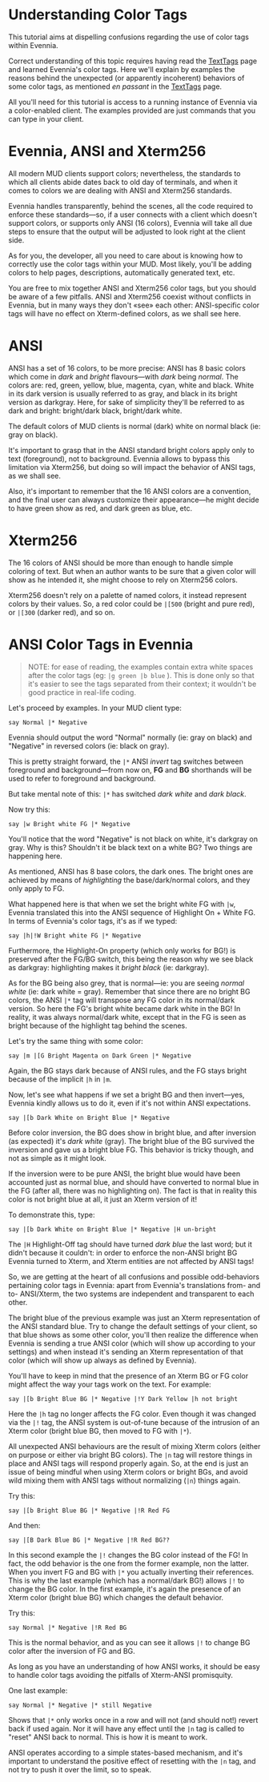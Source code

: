 # Understanding Color Tags

This tutorial aims at dispelling confusions regarding the use of color tags within Evennia.

Correct understanding of this topic requires having read the [TextTags](./TextTags.md) page and learned
Evennia's color tags. Here we'll explain by examples the reasons behind the unexpected (or
apparently incoherent) behaviors of some color tags, as mentioned _en passant_ in the
[TextTags](./TextTags.md) page.


All you'll need for this tutorial is access to a running instance of Evennia via a color-enabled
client. The examples provided are just commands that you can type in your client.

Evennia, ANSI and Xterm256
==========================

All modern MUD clients support colors; nevertheless, the standards to which all clients abide dates
back to old day of terminals, and when it comes to colors we are dealing with ANSI and Xterm256
standards.

Evennia handles transparently, behind the scenes, all the code required to enforce these
standards—so, if a user connects with a client which doesn't support colors, or supports only ANSI
(16 colors), Evennia will take all due steps to ensure that the output will be adjusted to look
right at the client side.

As for you, the developer, all you need to care about is knowing how to correctly use the color tags
within your MUD. Most likely, you'll be adding colors to help pages, descriptions, automatically
generated text, etc.

You are free to mix together ANSI and Xterm256 color tags, but you should be aware of a few
pitfalls. ANSI and Xterm256 coexist without conflicts in Evennia, but in many ways they don't «see»
each other: ANSI-specific color tags will have no effect on Xterm-defined colors, as we shall see
here.

ANSI
====

ANSI has a set of 16 colors, to be more precise: ANSI has 8 basic colors which come in _dark_ and
_bright_ flavours—with _dark_ being _normal_. The colors are: red, green, yellow, blue, magenta,
cyan, white and black. White in its dark version is usually referred to as gray, and black in its
bright version as darkgray. Here, for sake of simplicity they'll be referred to as dark and bright:
bright/dark black, bright/dark white.

The default colors of MUD clients is normal (dark) white on normal black (ie: gray on black).

It's important to grasp that in the ANSI standard bright colors apply only to text (foreground), not
to background. Evennia allows to bypass this limitation via Xterm256, but doing so will impact the
behavior of ANSI tags, as we shall see.

Also, it's important to remember that the 16 ANSI colors are a convention, and the final user can
always customize their appearance—he might decide to have green show as red, and dark green as blue,
etc.

Xterm256
========

The 16 colors of ANSI should be more than enough to handle simple coloring of text. But when an
author wants to be sure that a given color will show as he intended it, she might choose to rely on
Xterm256 colors.

Xterm256 doesn't rely on a palette of named colors, it instead represent colors by their values. So,
a red color could be `|[500` (bright and pure red), or `|[300` (darker red), and so on.

ANSI Color Tags in Evennia
==========================

>   NOTE: for ease of reading, the examples contain extra white spaces after the
>   color tags (eg: `|g green |b blue` ). This is done only so that it's easier
>   to see the tags separated from their context; it wouldn't be good practice
>   in real-life coding.

Let's proceed by examples. In your MUD client type:


    say Normal |* Negative

Evennia should output the word "Normal" normally (ie: gray on black) and "Negative" in reversed
colors (ie: black on gray).

This is pretty straight forward, the `|*` ANSI *invert* tag switches between foreground and
background—from now on, **FG** and **BG** shorthands will be used to refer to foreground and
background.

But take mental note of this: `|*` has switched *dark white* and *dark black*.

Now try this:

    say |w Bright white FG |* Negative

You'll notice that the word "Negative" is not black on white, it's darkgray on gray. Why is this?
Shouldn't it be black text on a white BG? Two things are happening here.

As mentioned, ANSI has 8 base colors, the dark ones. The bright ones are achieved by means of
*highlighting* the base/dark/normal colors, and they only apply to FG.

What happened here is that when we set the bright white FG with `|w`, Evennia translated this into
the ANSI sequence of Highlight On + White FG. In terms of Evennia's color tags, it's as if we typed:


    say |h|!W Bright white FG |* Negative

Furthermore, the Highlight-On property (which only works for BG!) is preserved after the FG/BG
switch, this being the reason why we see black as darkgray: highlighting makes it *bright black*
(ie: darkgray).

As for the BG being also grey, that is normal—ie: you are seeing *normal white* (ie: dark white =
gray). Remember that since there are no bright BG colors, the ANSI `|*` tag will transpose any FG
color in its normal/dark version. So here the FG's bright white became dark white in the BG! In
reality, it was always normal/dark white, except that in the FG is seen as bright because of the
highlight tag behind the scenes.

Let's try the same thing with some color:

    say |m |[G Bright Magenta on Dark Green |* Negative

Again, the BG stays dark because of ANSI rules, and the FG stays bright because of the implicit `|h`
in `|m`.

Now, let's see what happens if we set a bright BG and then invert—yes, Evennia kindly allows us to
do it, even if it's not within ANSI expectations.

    say |[b Dark White on Bright Blue |* Negative

Before color inversion, the BG does show in bright blue, and after inversion (as expected) it's
*dark white* (gray). The bright blue of the BG survived the inversion and gave us a bright blue FG.
This behavior is tricky though, and not as simple as it might look.

If the inversion were to be pure ANSI, the bright blue would have been accounted just as normal
blue, and should have converted to normal blue in the FG (after all, there was no highlighting on).
The fact is that in reality this color is not bright blue at all, it just an Xterm version of it!

To demonstrate this, type:

    say |[b Dark White on Bright Blue |* Negative |H un-bright

The `|H` Highlight-Off tag should have turned *dark blue* the last word; but it didn't because it
couldn't: in order to enforce the non-ANSI bright BG Evennia turned to Xterm, and Xterm entities are
not affected by ANSI tags!

So, we are getting at the heart of all confusions and possible odd-behaviors pertaining color tags
in Evennia: apart from Evennia's translations from- and to- ANSI/Xterm, the two systems are
independent and transparent to each other.

The bright blue of the previous example was just an Xterm representation of the ANSI standard blue.
Try to change the default settings of your client, so that blue shows as some other color, you'll
then realize the difference when Evennia is sending a true ANSI color (which will show up according
to your settings) and when instead it's sending an Xterm representation of that color (which will
show up always as defined by Evennia).

You'll have to keep in mind that the presence of an Xterm BG or FG color might affect the way your
tags work on the text. For example:

    say |[b Bright Blue BG |* Negative |!Y Dark Yellow |h not bright

Here the `|h` tag no longer affects the FG color. Even though it was changed via the `|!` tag, the
ANSI system is out-of-tune because of the intrusion of an Xterm color (bright blue BG, then moved to
FG with `|*`).

All unexpected ANSI behaviours are the result of mixing Xterm colors (either on purpose or either
via bright BG colors). The `|n` tag will restore things in place and ANSI tags will respond properly
again. So, at the end is just an issue of being mindful when using Xterm colors or bright BGs, and
avoid wild mixing them with ANSI tags without normalizing (`|n`) things again.

Try this:

    say |[b Bright Blue BG |* Negative |!R Red FG

And then:

    say |[B Dark Blue BG |* Negative |!R Red BG??

In this second example the `|!` changes the BG color instead of the FG! In fact, the odd behavior is
the one from the former example, non the latter. When you invert FG and BG with `|*` you actually
inverting their references. This is why the last example (which has a normal/dark BG!) allows `|!`
to change the BG color. In the first example, it's again the presence of an Xterm color (bright blue
BG) which changes the default behavior.

Try this:

`say Normal |* Negative |!R Red BG`

This is the normal behavior, and as you can see it allows `|!` to change BG color after the
inversion of FG and BG.

As long as you have an understanding of how ANSI works, it should be easy to handle color tags
avoiding the pitfalls of Xterm-ANSI promisquity.

One last example:

`say Normal |* Negative |* still Negative`

Shows that `|*` only works once in a row and will not (and should not!) revert back if used again.
Nor it will have any effect until the `|n` tag is called to "reset" ANSI back to normal. This is how
it is meant to work.

ANSI operates according to a simple states-based mechanism, and it's important to understand the
positive effect of resetting with the `|n` tag, and not try to
push it over the limit, so to speak.
